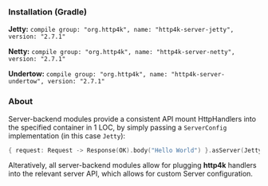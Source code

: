 ### Installation (Gradle)
**Jetty:** ```compile group: "org.http4k", name: "http4k-server-jetty", version: "2.7.1"```

**Netty:** ```compile group: "org.http4k", name: "http4k-server-netty", version: "2.7.1"```

**Undertow:** ```compile group: "org.http4k", name: "http4k-server-undertow", version: "2.7.1"```

### About
Server-backend modules provide a consistent API mount HttpHandlers into the specified container in 1 LOC, by simply passing a `ServerConfig` implementation (in this case `Jetty`):

```kotlin
{ request: Request -> Response(OK).body("Hello World") }.asServer(Jetty(8000)).start().block()
```
Alteratively, all server-backend modules allow for plugging **http4k** handlers into the relevant server API, which allows for custom Server configuration.
